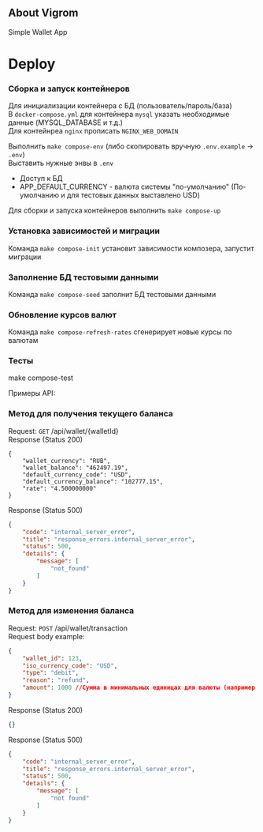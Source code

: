 ## About Vigrom

Simple Wallet App

# Deploy

### Сборка и запуск контейнеров
Для инициализации контейнера с БД (пользователь/пароль/база)  
В `docker-compose.yml` для контейнера `mysql` указать необходимые данные (MYSQL_DATABASE и т.д.)  
Для контейнреа `nginx` прописать `NGINX_WEB_DOMAIN`

Выполнить `make compose-env` (либо скопировать вручную `.env.example` -> `.env`)  
Выставить нужные энвы в `.env`  
* Доступ к БД
* APP_DEFAULT_CURRENCY - валюта системы "по-умолчанию" (По-умолчанию и для тестовых данных выставлено USD)

Для сборки и запуска контейнеров выполнить `make compose-up`

### Установка зависимостей и миграции
Команда `make compose-init` установит зависимости композера, запустит миграции

### Заполнение БД тестовыми данными
Команда `make compose-seed` заполнит БД тестовыми данными

### Обновление курсов валют
Команда `make compose-refresh-rates` сгенерирует новые курсы по валютам

### Тесты
make compose-test


Примеры API:

### Метод для получения текущего баланса 
Request: `GET` /api/wallet/{walletId}  
Response (Status 200)
```
{
    "wallet_currency": "RUB",
    "wallet_balance": "462497.19",
    "default_currency_code": "USD",
    "default_currency_balance": "102777.15",
    "rate": "4.500000000"
}
```
Response (Status 500)
```json
{
    "code": "internal_server_error",
    "title": "response_errors.internal_server_error",
    "status": 500,
    "details": {
        "message": [
            "not_found"
        ]
    }
}
```
### Метод для изменения баланса
Request: `POST` /api/wallet/transaction  
Request body example:
```json
{
    "wallet_id": 123,
    "iso_currency_code": "USD",
    "type": "debit",
    "reason": "refund",
    "amount": 1000 //Сумма в минимальных единицах для валюты (например копейки или центы)
}
```
Response (Status 200)
```json
{}
```
Response (Status 500)
```json
{
    "code": "internal_server_error",
    "title": "response_errors.internal_server_error",
    "status": 500,
    "details": {
        "message": [
            "not found"
        ]
    }
}
```
